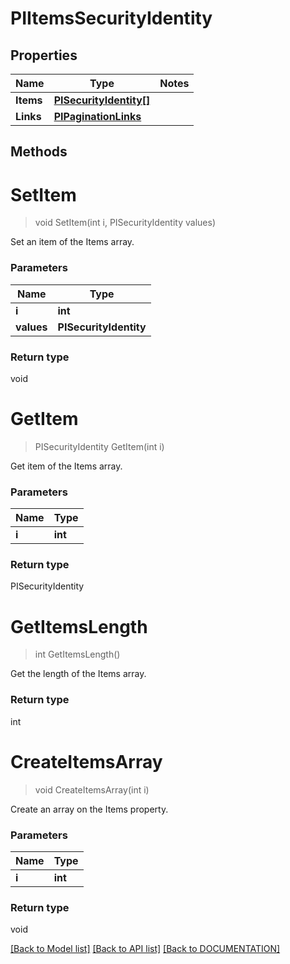 # PIItemsSecurityIdentity

## Properties
Name | Type | Notes
------------ | ------------- | -------------
**Items** | **[**PISecurityIdentity[]**](../Model/PISecurityIdentity.md)**
**Links** | **[**PIPaginationLinks**](../Model/PIPaginationLinks.md)**

## Methods

# **SetItem**
> void SetItem(int i, PISecurityIdentity values)

Set an item of the Items array.

### Parameters

Name | Type
------------- | -------------
 **i** | **int**
 **values** | **PISecurityIdentity**

### Return type

void


# **GetItem**
> PISecurityIdentity GetItem(int i)

Get item of the Items array.

### Parameters

Name | Type
------------- | -------------
 **i** | **int**

### Return type

PISecurityIdentity


# **GetItemsLength**
> int GetItemsLength()

Get the length of the Items array.


### Return type

int


# **CreateItemsArray**
> void CreateItemsArray(int i)

Create an array on the Items property.

### Parameters

Name | Type
------------- | -------------
 **i** | **int**

### Return type

void

[[Back to Model list]](../../DOCUMENTATION.md#documentation-for-models) [[Back to API list]](../../DOCUMENTATION.md#documentation-for-api-endpoints) [[Back to DOCUMENTATION]](../../DOCUMENTATION.md)
